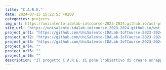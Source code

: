 ```yaml
---
title: "C.A.R.E."
date: 2024-07-15 15:22:53 +0200
categories: projects
img_url: https://unisalento-idalab-iotcourse-2023-2024.github.io/wot-project-presentation-Schirinzi-Paglialonga/images/Architettura.png
site_url: "https://unisalento-idalab-iotcourse-2023-2024.github.io/wot-project-presentation-Schirinzi-Paglialonga/"
project_url1: "https://github.com/UniSalento-IDALab-IoTCourse-2023-2024/wot-Sistema-intelligente-per-riconoscere-urti-Backend-Schirinzi-Paglialonga"
project_url2: "https://github.com/UniSalento-IDALab-IoTCourse-2023-2024/wot-Sistema-intelligente-per-riconoscere-urti-Machine-Learning-Schirinzi-Paglialonga"
project_url3: "https://github.com/UniSalento-IDALab-IoTCourse-2023-2024/wot-Sistema-intelligente-per-riconoscere-urti-Frontend-Schirinzi-Paglialonga"
project_url4: ""
project_url5: ""
project_url6: ""
description: "Il progetto C.A.R.E. si pone l'obiettivo di creare un'app Android per raccogliere dati dai sensori di accelerometro e giroscopio montati su uno smartphone; questi vengono inviati in tempo reale ad un algoritmo di Machine Learning che classifica i dati raccolti in una classe del tipo incidente o altro. Con il termine altro si raggruppano tutti gli eventi di accelerazione constante, accelerazione improvvisa, frenata constante, frenata improvvisa, svolta a destra e svolta a sinistra."
---
```



